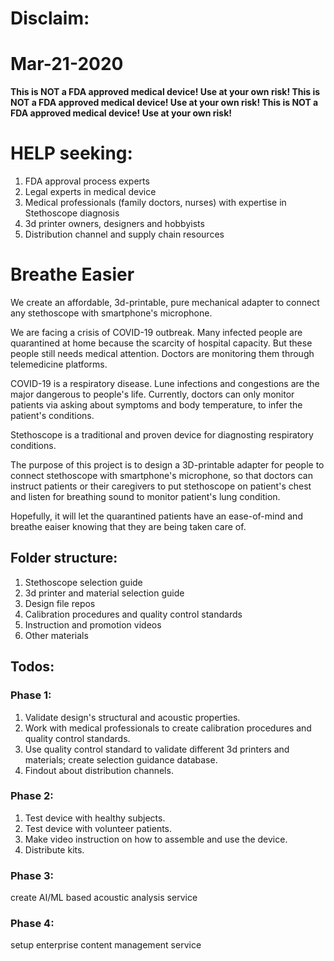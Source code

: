 # Disclaim:
# Mar-21-2020 
**This is NOT a FDA approved medical device! Use at your own risk!
This is NOT a FDA approved medical device! Use at your own risk!
This is NOT a FDA approved medical device! Use at your own risk!**


# HELP seeking:
1. FDA approval process experts
2. Legal experts in medical device
3. Medical professionals (family doctors, nurses) with expertise in Stethoscope diagnosis
4. 3d printer owners, designers and hobbyists
5. Distribution channel and supply chain resources


# Breathe Easier
We create an affordable, 3d-printable, pure mechanical adapter to connect any stethoscope with smartphone's microphone.

We are facing a crisis of COVID-19 outbreak. Many infected people are quarantined at home because the scarcity of hospital capacity. But these people still needs medical attention. Doctors are monitoring them through telemedicine platforms.

COVID-19 is a respiratory disease. Lune infections and congestions are the major dangerous to people's life. Currently, doctors can only monitor patients via asking about symptoms and body temperature, to infer the patient's conditions. 

Stethoscope is a traditional and proven device for diagnosting respiratory conditions.

The purpose of this project is to design a 3D-printable adapter for people to connect stethoscope with smartphone's microphone, so that doctors can instruct patients or their caregivers to put stethoscope on patient's chest and listen for breathing sound to monitor patient's lung condition. 

Hopefully, it will let the quarantined patients have an ease-of-mind and breathe eaiser knowing that they are being taken care of.


## Folder structure:
1. Stethoscope selection guide
2. 3d printer and material selection guide
3. Design file repos
4. Calibration procedures and quality control standards
5. Instruction and promotion videos
6. Other materials


## Todos:
### Phase 1:
1. Validate design's structural and acoustic properties.
2. Work with medical professionals to create calibration procedures and quality control standards.
3. Use quality control standard to validate different 3d printers and materials; create selection guidance database. 
4. Findout about distribution channels. 

### Phase 2:
1. Test device with healthy subjects. 
2. Test device with volunteer patients.
3. Make video instruction on how to assemble and use the device.
4. Distribute kits.

### Phase 3:
create AI/ML based acoustic analysis service

### Phase 4:
setup enterprise content management service